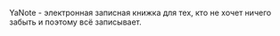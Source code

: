 YaNote - электронная записная книжка для тех, кто не хочет ничего забыть и поэтому всё записывает. 
